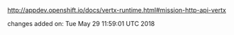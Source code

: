 http://appdev.openshift.io/docs/vertx-runtime.html#mission-http-api-vertx

 
 changes added on: Tue May 29 11:59:01 UTC 2018